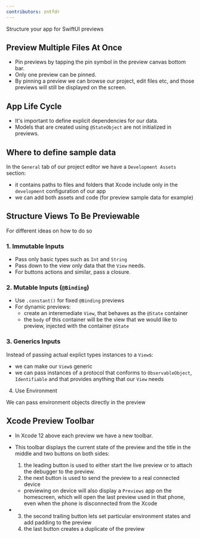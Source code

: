 ```yaml
---
contributors: zntfdr
---
```


Structure your app for SwiftUI previews

## Preview Multiple Files At Once

- Pin previews by tapping the pin symbol in the preview canvas bottom bar. 
- Only one preview can be pinned.
- By pinning a preview we can browse our project, edit files etc, and those previews will still be displayed on the screen.

## App Life Cycle

- It's important to define explicit dependencies for our data.
- Models that are created using `@StateObject` are not initialized in previews.

## Where to define sample data 

In the `General` tab of our project editor we have a `Development Assets` section: 

- it contains paths to files and folders that Xcode include only in the `development` configuration of our app
- we can add both assets and code (for preview sample data for example)

## Structure Views To Be Previewable

For different ideas on how to do so

### 1. Immutable Inputs

- Pass only basic types such as `Int` and `String`
- Pass down to the view only data that the `View` needs.
- For buttons actions and similar, pass a closure.

### 2. Mutable Inputs (`@Binding`)

- Use `.constant()` for fixed `@Binding` previews
- For dynamic previews:
  - create an interemediate `View`, that behaves as the `@State` container
  - the `body` of this container will be the view that we would like to preview, injected with the container `@State`

### 3. Generics Inputs

Instead of passing actual explict types instances to a `View`s: 

- we can make our `View`s generic
- we can pass instances of a protocol that conforms to `ObservableObject`, `Identifiable` and that provides anything that our `View` needs

4. Use Environment

We can pass environment objects directly in the preview

## Xcode Preview Toolbar

- In Xcode 12 above each preview we have a new toolbar.
- This toolbar displays the current state of the preview and the title in the middle and two buttons on both sides:
  1. the leading button is used to either start the live preview or to attach the debugger to the preview.
  2. the next button is used to send the preview to a real connected device
    - previewing on device will also display a `Previews` app on the homescreen, which will open the last preview used in that phone, even when the phone is disconnected from the Xcode

- 
  3. the second trailing button lets set particular environment states and add padding to the preview
  4. the last button creates a duplicate of the preview
